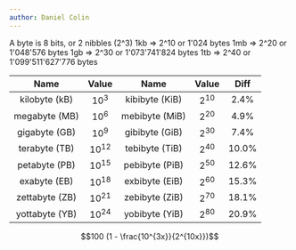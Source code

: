 ```yaml
---
author: Daniel Colin
---
```


A byte is 8 bits, or 2 nibbles (2^3)
1kb => 2^10 or 1'024 bytes
1mb => 2^20 or 1'048'576 bytes
1gb => 2^30 or 1'073'741'824 bytes
1tb => 2^40 or 1'099'511'627'776 bytes


| Name 	         | Value     | Name           | Value    | Diff     |
| :------------: | :-------: | :------------: | :------: | :------: |
| kilobyte (kB)  | $10^{3}$  | kibibyte (KiB) | $2^{10}$ | $2.4\%$  |
| megabyte (MB)  | $10^{6}$  | mebibyte (MiB) | $2^{20}$ | $4.9\%$  |
| gigabyte (GB)  | $10^{9}$  | gibibyte (GiB) | $2^{30}$ | $7.4\%$  |
| terabyte (TB)  | $10^{12}$ | tebibyte (TiB) | $2^{40}$ | $10.0\%$ |
| petabyte (PB)  | $10^{15}$ | pebibyte (PiB) | $2^{50}$ | $12.6\%$ |
| exabyte  (EB)  | $10^{18}$ | exbibyte (EiB) | $2^{60}$ | $15.3\%$ |
| zettabyte (ZB) | $10^{21}$ | zebibyte (ZiB) | $2^{70}$ | $18.1\%$ |
| yottabyte (YB) | $10^{24}$ | yobibyte (YiB) | $2^{80}$ | $20.9\%$ |

$$100 (1 - \frac{10^{3x}}{2^{10x}})$$
